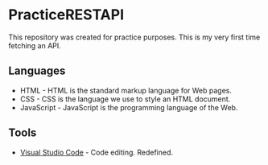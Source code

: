 # PracticeRESTAPI
This repository was created for practice purposes. This is my very first time fetching an API.

## Languages
<ul>
  <li>HTML - HTML is the standard markup language for Web pages.</li>
  <li>CSS - CSS is the language we use to style an HTML document.</li>
  <li>JavaScript - JavaScript is the programming language of the Web.</li>
</ul>

## Tools
<ul>
  <li><a href="https://code.visualstudio.com/">Visual Studio Code</a> - Code editing. Redefined.</li>
</ul>